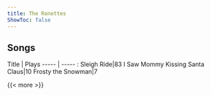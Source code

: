 ```yaml
---
title: The Ronettes
ShowToc: false
---
```


## Songs
Title | Plays 
----- | ----- : 
Sleigh Ride|83
I Saw Mommy Kissing Santa Claus|10
Frosty the Snowman|7

{{< more >}}